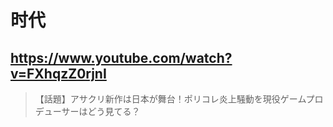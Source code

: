 # 时代

## https://www.youtube.com/watch?v=FXhqzZ0rjnI

> 【話題】アサクリ新作は日本が舞台！ポリコレ炎上騒動を現役ゲームプロデューサーはどう見てる？ 
